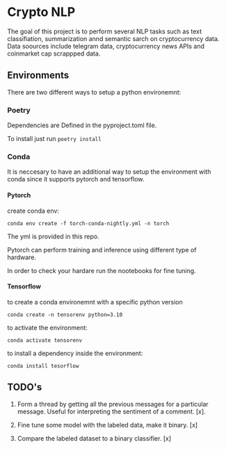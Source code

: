 # Crypto NLP 

The goal of this project is to perform several NLP tasks such as text classifiation, summarization annd semantic sarch on cryptocurrency data. Data soources include telegram data, cryptocurrency news APIs and coinmarket cap scrappped data.


## Environments

There are two different ways to setup a python environemnt:

### Poetry

Dependencies are Defined in the pyproject.toml file. 

To install just run ```poetry install```

### Conda

It is neccesary to have an additional way to setup the environment with conda since it supports pytorch and tensorflow.


#### Pytorch

create conda env:

```conda env create -f torch-conda-nightly.yml -n torch```

The yml is provided in this repo.

Pytorch can perform training and inference using different type of hardware. 

In order to check your hardare run the nootebooks for fine tuning.


#### Tensorflow

to create a conda environemnt with a specific python version

```conda create -n tensorenv python=3.10```

to activate the environment:

```conda activate tensorenv```

to install a dependency inside the environment:

```conda install tesorflow```

## TODO's

1. Form a thread by getting all the previous messages for a particular message. Useful for interpreting the sentiment of a comment. [x].

2. Fine tune some model with the labeled data, make it binary. [x]

3. Compare the labeled dataset to a binary classifier. [x]





